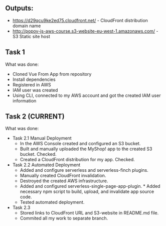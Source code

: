 ## Outputs:
- https://d29qcu9ke2ed75.cloudfront.net/ - CloudFront distribution domain name
- http://popov-js-aws-course.s3-website-eu-west-1.amazonaws.com/ - S3 Static site host

## Task 1
What was done:
- Cloned Vue From App from repository
- Install dependencies
- Registered in AWS
- IAM user was created
- Using CLI, connected to my AWS account and got the created IAM user information


## Task 2 (CURRENT)
What was done:
- Task 2.1 Manual Deployment
    * In the AWS Console created and configured an S3 bucket.
    * Built and manually uploaded the MyShop! app to the created S3 bucket. Checked.
    * Created a CloudFront distribution for my app. Checked.
- Task 2.2 Automated Deployment
    * Added and configure serverless and serverless-finch plugins.
    * Manually created CloudFront invalidation.
    * Destroyed the created AWS infrastructure.
    * Added and configured serverless-single-page-app-plugin. * Added necessary npm script to build, upload, and invalidate app source code.
    * Tested automated deployment.
- Task 2.3
    * Stored links to CloudFront URL and S3-website in README.md file.
    * Commited all my work to separate branch.